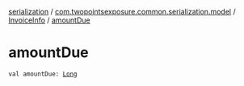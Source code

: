 [serialization](../../index.md) / [com.twopointsexposure.common.serialization.model](../index.md) / [InvoiceInfo](index.md) / [amountDue](./amount-due.md)

# amountDue

`val amountDue: `[`Long`](https://kotlinlang.org/api/latest/jvm/stdlib/kotlin/-long/index.html)